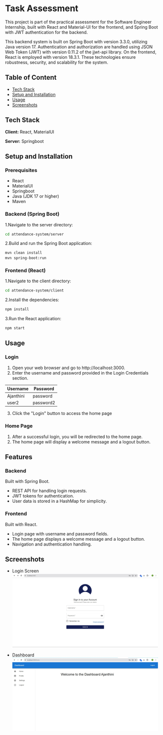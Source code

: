 # Task Assessment

This project is part of the practical assessment for the Software Engineer Internship, built with React and Material-UI for the frontend, and Spring Boot with JWT authentication for the backend.

This backend system is built on Spring Boot with version 3.3.0, utilizing Java version 17. Authentication and authorization are handled using JSON Web Token (JWT) with version 0.11.2 of the jjwt-api library. On the frontend, React is employed with version 18.3.1. These technologies ensure robustness, security, and scalability for the system.

## Table of Content

- [Tech Stack](https://github.com/ajantha99/attendance-system/blob/main/README.md#tech-stack) 
- [Setup and Installation](https://github.com/ajantha99/attendance-system/blob/main/README.md#setup-and-installation)
- [Usage](https://github.com/ajantha99/attendance-system/blob/main/README.md#usage)
- [Screenshots](https://github.com/ajantha99/attendance-system/blob/main/README.md#screenshots)

## Tech Stack

**Client:** React, MaterialUI

**Server:** Springboot

## Setup and Installation

### Prerequisites

- React
- MaterialUI
- Springboot
- Java (JDK 17 or higher)
- Maven

### Backend (Spring Boot)

1.Navigate to the server directory:

```bash
cd attendance-system/server
```

2.Build and run the Spring Boot application:

```bash
mvn clean install
mvn spring-boot:run
```

### Frontend (React)

1.Navigate to the client directory:

```bash
cd attendance-system/client
```

2.Install the dependencies:

```bash
npm install
```

3.Run the React application:

```bash
npm start
```

## Usage

### Login

1.  Open your web browser and go to http://localhost:3000.
2.  Enter the username and password provided in the Login Credentials section.

| Username  | Password  |
| --------- | --------- |
| Ajanthini | password  |
| user2     | password2 |

3.  Click the "Login" button to access the home page

### Home Page

1.  After a successful login, you will be redirected to the home page.
2.  The home page will display a welcome message and a logout button.

## Features

<h3>Backend</h3>
Built with Spring Boot.
<ul>
 <li> REST API for handling login requests. </li>
 <li> JWT tokens for authentication. </li>
 <li> User data is stored in a HashMap for simplicity. </li>
</ul>

<h3>Frontend</h3>
Built with React.
<ul>
 <li> Login page with username and password fields. </li>
 <li> The home page displays a welcome message and a logout button. </li>
 <li> Navigation and authentication handling. </li>
</ul>


## Screenshots

- Login Screen
  ![App Screenshot](https://github.com/ajantha99/attendance-system/blob/d7e1bff393e998c38a67d6038ce69a2871160af0/docs/%234%20Login-Page.jpg)

- Dashboard
  ![App Screenshort](https://github.com/ajantha99/attendance-system/blob/a678c82db0d05fc68e496530d31ad273a7bba31c/docs/%236%20Dashboard.jpg)



